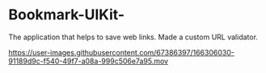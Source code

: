 # Bookmark-UIKit-

The application that helps to save web links. Made a custom URL validator.


https://user-images.githubusercontent.com/67386397/166306030-91189d9c-f540-49f7-a08a-999c506e7a95.mov

